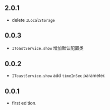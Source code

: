 ## 2.0.1

* delete `ILocalStorage`

## 0.0.3

* `IToastService.show` 增加默认配置类

## 0.0.2

* `IToastService.show` add `timeInSec` parameter.

## 0.0.1

* first edition.
